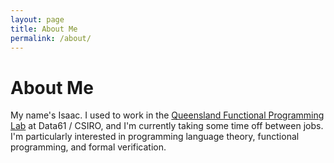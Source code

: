 ```yaml
---
layout: page
title: About Me
permalink: /about/
---
```


<h1 class="centered">About Me</h1>

My name's Isaac. I used to work in the [Queensland Functional Programming Lab](https://qfpl.io) at Data61 / CSIRO, and I'm currently taking some time off between jobs. I'm particularly interested in programming language theory, functional programming, and formal verification.

